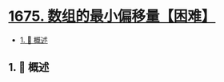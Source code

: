 # [1675. 数组的最小偏移量【困难】](https://github.com/Tdahuyou/TNotes.leetcode/tree/main/notes/1675.%20%E6%95%B0%E7%BB%84%E7%9A%84%E6%9C%80%E5%B0%8F%E5%81%8F%E7%A7%BB%E9%87%8F%E3%80%90%E5%9B%B0%E9%9A%BE%E3%80%91)

<!-- region:toc -->

- [1. 📝 概述](#1--概述)

<!-- endregion:toc -->

## 1. 📝 概述
